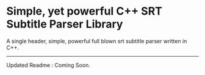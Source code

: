 # Simple, yet powerful C++ SRT Subtitle Parser Library
A single header, simple, powerful full blown srt subtitle parser written in C++.
___

Updated Readme : Coming Soon.

